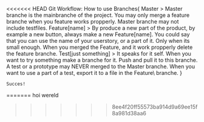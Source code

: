<<<<<<< HEAD
Git Workflow:
    How to use Branches{
        Master > Master branche is the mainbranche of the project. You may only merge a feature branche when you feature works propperly. Master branche may not include testfiles.
        Feature\[name] > By produce a new part of the product, by example a new button, always make a new Feature\[name]. You could say that you can use the name of your userstory, or a part of it. Only when its small enough. When you merged the Feature, and it work propperly delete the feature branche.
        Test\[just something] > It speaks for it self. When you want to try something make a branche for it. Push and pull it to this branche. A test or a prototype may NEVER merged to the Master branche. When you want to use a part of a test, export it to a file in the Feature\ branche.
    }

    Succes!
    
=======
hoi
wereld
>>>>>>> 8ee4f20ff55573ba914d9a69ee15f8a981d38aa6
